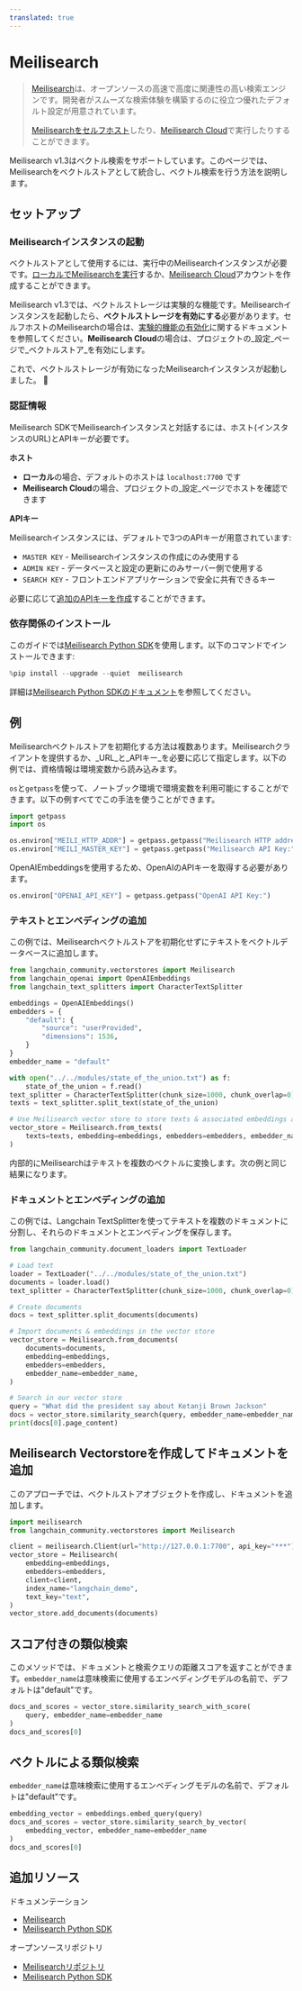 ```yaml
---
translated: true
---
```


# Meilisearch

> [Meilisearch](https://meilisearch.com)は、オープンソースの高速で高度に関連性の高い検索エンジンです。開発者がスムーズな検索体験を構築するのに役立つ優れたデフォルト設定が用意されています。
>
> [Meilisearchをセルフホスト](https://www.meilisearch.com/docs/learn/getting_started/installation#local-installation)したり、[Meilisearch Cloud](https://www.meilisearch.com/pricing)で実行したりすることができます。

Meilisearch v1.3はベクトル検索をサポートしています。このページでは、Meilisearchをベクトルストアとして統合し、ベクトル検索を行う方法を説明します。

## セットアップ

### Meilisearchインスタンスの起動

ベクトルストアとして使用するには、実行中のMeilisearchインスタンスが必要です。[ローカルでMeilisearchを実行](https://www.meilisearch.com/docs/learn/getting_started/installation#local-installation)するか、[Meilisearch Cloud](https://cloud.meilisearch.com/)アカウントを作成することができます。

Meilisearch v1.3では、ベクトルストレージは実験的な機能です。Meilisearchインスタンスを起動したら、**ベクトルストレージを有効にする**必要があります。セルフホストのMeilisearchの場合は、[実験的機能の有効化](https://www.meilisearch.com/docs/learn/experimental/overview)に関するドキュメントを参照してください。**Meilisearch Cloud**の場合は、プロジェクトの_設定_ページで_ベクトルストア_を有効にします。

これで、ベクトルストレージが有効になったMeilisearchインスタンスが起動しました。 🎉

### 認証情報

Meilisearch SDKでMeilisearchインスタンスと対話するには、ホスト(インスタンスのURL)とAPIキーが必要です。

**ホスト**

- **ローカル**の場合、デフォルトのホストは `localhost:7700` です
- **Meilisearch Cloud**の場合、プロジェクトの_設定_ページでホストを確認できます

**APIキー**

Meilisearchインスタンスには、デフォルトで3つのAPIキーが用意されています:
- `MASTER KEY` - Meilisearchインスタンスの作成にのみ使用する
- `ADMIN KEY` - データベースと設定の更新にのみサーバー側で使用する
- `SEARCH KEY` - フロントエンドアプリケーションで安全に共有できるキー

必要に応じて[追加のAPIキーを作成](https://www.meilisearch.com/docs/learn/security/master_api_keys)することができます。

### 依存関係のインストール

このガイドでは[Meilisearch Python SDK](https://github.com/meilisearch/meilisearch-python)を使用します。以下のコマンドでインストールできます:

```python
%pip install --upgrade --quiet  meilisearch
```

詳細は[Meilisearch Python SDKのドキュメント](https://meilisearch.github.io/meilisearch-python/)を参照してください。

## 例

Meilisearchベクトルストアを初期化する方法は複数あります。Meilisearchクライアントを提供するか、_URL_と_APIキー_を必要に応じて指定します。以下の例では、資格情報は環境変数から読み込みます。

`os`と`getpass`を使って、ノートブック環境で環境変数を利用可能にすることができます。以下の例すべてでこの手法を使うことができます。

```python
import getpass
import os

os.environ["MEILI_HTTP_ADDR"] = getpass.getpass("Meilisearch HTTP address and port:")
os.environ["MEILI_MASTER_KEY"] = getpass.getpass("Meilisearch API Key:")
```

OpenAIEmbeddingsを使用するため、OpenAIのAPIキーを取得する必要があります。

```python
os.environ["OPENAI_API_KEY"] = getpass.getpass("OpenAI API Key:")
```

### テキストとエンベディングの追加

この例では、Meilisearchベクトルストアを初期化せずにテキストをベクトルデータベースに追加します。

```python
from langchain_community.vectorstores import Meilisearch
from langchain_openai import OpenAIEmbeddings
from langchain_text_splitters import CharacterTextSplitter

embeddings = OpenAIEmbeddings()
embedders = {
    "default": {
        "source": "userProvided",
        "dimensions": 1536,
    }
}
embedder_name = "default"
```

```python
with open("../../modules/state_of_the_union.txt") as f:
    state_of_the_union = f.read()
text_splitter = CharacterTextSplitter(chunk_size=1000, chunk_overlap=0)
texts = text_splitter.split_text(state_of_the_union)
```

```python
# Use Meilisearch vector store to store texts & associated embeddings as vector
vector_store = Meilisearch.from_texts(
    texts=texts, embedding=embeddings, embedders=embedders, embedder_name=embedder_name
)
```

内部的にMeilisearchはテキストを複数のベクトルに変換します。次の例と同じ結果になります。

### ドキュメントとエンベディングの追加

この例では、Langchain TextSplitterを使ってテキストを複数のドキュメントに分割し、それらのドキュメントとエンベディングを保存します。

```python
from langchain_community.document_loaders import TextLoader

# Load text
loader = TextLoader("../../modules/state_of_the_union.txt")
documents = loader.load()
text_splitter = CharacterTextSplitter(chunk_size=1000, chunk_overlap=0)

# Create documents
docs = text_splitter.split_documents(documents)

# Import documents & embeddings in the vector store
vector_store = Meilisearch.from_documents(
    documents=documents,
    embedding=embeddings,
    embedders=embedders,
    embedder_name=embedder_name,
)

# Search in our vector store
query = "What did the president say about Ketanji Brown Jackson"
docs = vector_store.similarity_search(query, embedder_name=embedder_name)
print(docs[0].page_content)
```

## Meilisearch Vectorstoreを作成してドキュメントを追加

このアプローチでは、ベクトルストアオブジェクトを作成し、ドキュメントを追加します。

```python
import meilisearch
from langchain_community.vectorstores import Meilisearch

client = meilisearch.Client(url="http://127.0.0.1:7700", api_key="***")
vector_store = Meilisearch(
    embedding=embeddings,
    embedders=embedders,
    client=client,
    index_name="langchain_demo",
    text_key="text",
)
vector_store.add_documents(documents)
```

## スコア付きの類似検索

このメソッドでは、ドキュメントと検索クエリの距離スコアを返すことができます。`embedder_name`は意味検索に使用するエンベディングモデルの名前で、デフォルトは"default"です。

```python
docs_and_scores = vector_store.similarity_search_with_score(
    query, embedder_name=embedder_name
)
docs_and_scores[0]
```

## ベクトルによる類似検索

`embedder_name`は意味検索に使用するエンベディングモデルの名前で、デフォルトは"default"です。

```python
embedding_vector = embeddings.embed_query(query)
docs_and_scores = vector_store.similarity_search_by_vector(
    embedding_vector, embedder_name=embedder_name
)
docs_and_scores[0]
```

## 追加リソース

ドキュメンテーション
- [Meilisearch](https://www.meilisearch.com/docs/)
- [Meilisearch Python SDK](https://python-sdk.meilisearch.com)

オープンソースリポジトリ
- [Meilisearchリポジトリ](https://github.com/meilisearch/meilisearch)
- [Meilisearch Python SDK](https://github.com/meilisearch/meilisearch-python)
